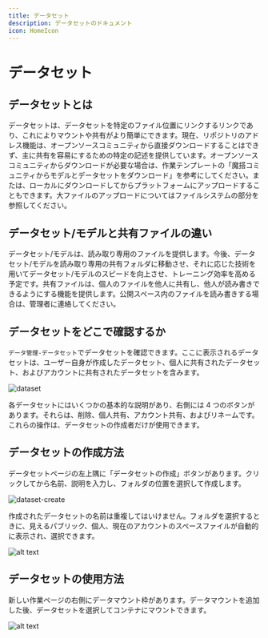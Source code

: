```yaml
---
title: データセット
description: データセットのドキュメント
icon: HomeIcon
---
```


# データセット

## データセットとは

データセットは、データセットを特定のファイル位置にリンクするリンクであり、これによりマウントや共有がより簡単にできます。現在、リポジトリのアドレス機能は、オープンソースコミュニティから直接ダウンロードすることはできず、主に共有を容易にするための特定の記述を提供しています。オープンソースコミュニティからダウンロードが必要な場合は、作業テンプレートの「魔搭コミュニティからモデルとデータセットをダウンロード」を参考にしてください。または、ローカルにダウンロードしてからプラットフォームにアップロードすることもできます。大ファイルのアップロードについてはファイルシステムの部分を参照してください。

## データセット/モデルと共有ファイルの違い

データセット/モデルは、読み取り専用のファイルを提供します。今後、データセット/モデルを読み取り専用の共有フォルダに移動させ、それに応じた技術を用いてデータセット/モデルのスピードを向上させ、トレーニング効率を高める予定です。共有ファイルは、個人のファイルを他人に共有し、他人が読み書きできるようにする機能を提供します。公開スペース内のファイルを読み書きする場合は、管理者に連絡してください。

## データセットをどこで確認するか

`データ管理-データセット`でデータセットを確認できます。ここに表示されるデータセットは、ユーザー自身が作成したデータセット、個人に共有されたデータセット、およびアカウントに共有されたデータセットを含みます。

![dataset](./img/dataset.webp)

各データセットにはいくつかの基本的な説明があり、右側には 4 つのボタンがあります。それらは、削除、個人共有、アカウント共有、およびリネームです。これらの操作は、データセットの作成者だけが使用できます。

## データセットの作成方法

データセットページの左上隅に「データセットの作成」ボタンがあります。クリックしてから名前、説明を入力し、フォルダの位置を選択して作成します。

![dataset-create](./img/dataset-create.webp)

作成されたデータセットの名前は重複してはいけません。フォルダを選択するときに、見えるパブリック、個人、現在のアカウントのスペースファイルが自動的に表示され、選択できます。

![alt text](./img/select-file.webp)

## データセットの使用方法

新しい作業ページの右側にデータマウント枠があります。データマウントを追加した後、データセットを選択してコンテナにマウントできます。

![alt text](./img/mount.webp)